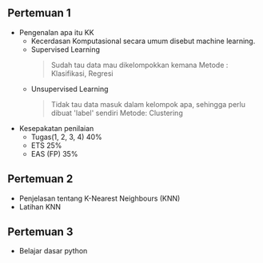 ## Pertemuan 1
- Pengenalan apa itu KK
  - Kecerdasan Komputasional secara umum disebut machine learning.
  - Supervised Learning
    > Sudah tau data mau dikelompokkan kemana
    > Metode : Klasifikasi, Regresi
  - Unsupervised Learning
    > Tidak tau data masuk dalam kelompok apa, sehingga perlu dibuat 'label' sendiri
    > Metode: Clustering
- Kesepakatan penilaian
  - Tugas(1, 2, 3, 4) 40%
  - ETS 25%
  - EAS (FP) 35%

## Pertemuan 2
- Penjelasan tentang K-Nearest Neighbours (KNN)
- Latihan KNN

## Pertemuan 3
- Belajar dasar python

